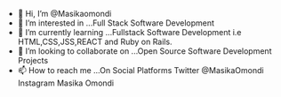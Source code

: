 - 👋 Hi, I’m @Masikaomondi
- 👀 I’m interested in ...Full Stack Software Development
- 🌱 I’m currently learning ...Fullstack Software Development i.e HTML,CSS,JSS,REACT and Ruby on Rails.
- 💞️ I’m looking to collaborate on ...Open Source Software Development Projects
- 📫 How to reach me ...On Social Platforms Twitter @MasikaOmondi Instagram Masika Omondi

<!---
Masikaomondi/Masikaomondi is a ✨ special ✨ repository because its `README.md` (this file) appears on your GitHub profile.
You can click the Preview link to take a look at your changes.
--->

